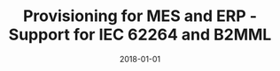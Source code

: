 ---
abstract: ''
authors:
- Bernhard Wally
date: '2018-01-01'
featured: false
links:
- name: Publik
  url: https://publik.tuwien.ac.at/showentry.php?ID=276188&lang=2
publication: Berichts-Nr. AR-MES-ERP, 2018; 192 S
publication_types:
- '4'
publishDate: '2018-01-01'
title: Provisioning for MES and ERP - Support for IEC 62264 and B2MML
url_pdf: https://publik.tuwien.ac.at/files/publik_276188.pdf
---